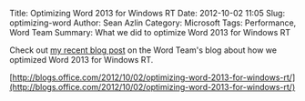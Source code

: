 Title: Optimizing Word 2013 for Windows RT
Date: 2012-10-02 11:05
Slug: optimizing-word
Author: Sean Azlin
Category: Microsoft
Tags: Performance, Word Team
Summary: What we did to optimize Word 2013 for Windows RT

Check out [my recent blog post](http://blogs.office.com/2012/10/02/optimizing-word-2013-for-windows-rt/) on the Word Team's blog about how we optimized Word 2013 for Windows RT.

[http://blogs.office.com/2012/10/02/optimizing-word-2013-for-windows-rt/](http://blogs.office.com/2012/10/02/optimizing-word-2013-for-windows-rt/)